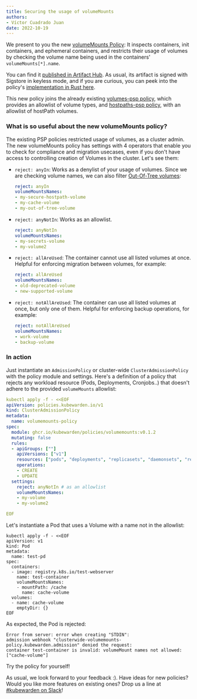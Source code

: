 ```yaml
---
title: Securing the usage of volumeMounts
authors:
- Víctor Cuadrado Juan
date: 2022-10-19
---
```


We present to you the new
[volumeMounts Policy](https://artifacthub.io/packages/kubewarden/volumemounts-policy/volumemounts):
It inspects containers, init containers, and ephemeral containers, and restricts
their usage of volumes by checking the volume name being used in
the containers' `volumeMounts[*].name`.

You can find it [published in Artifact Hub](https://artifacthub.io/packages/kubewarden/volumemounts-policy/volumemounts).
As usual, its artifact is signed with Sigstore in keyless mode, and if you are
curious, you can peek into the policy's
[implementation in Rust here](https://github.com/kubewarden/volumemounts-policy).

This new policy joins the already existing
[volumes-psp policy](https://artifacthub.io/packages/kubewarden/volumes-psp/volumes-psp),
which provides an allowlist of volume types, and
[hostpaths-psp policy](https://artifacthub.io/packages/kubewarden/hostpaths-psp/hostpaths-psp),
with an allowlist of hostPath volumes.


### What is so useful about the new volumeMounts policy?

The existing PSP policies restricted usage of volumes, as a cluster admin. The
new volumeMounts policy has settings with 4 operators that enable you to check
for compliance and migration usecases, even if you don't have access to
controlling creation of Volumes in the cluster. Let's see them: 

- `reject: anyIn`: Works as a denylist of your usage of volumes.
  Since we are checking volume names, we can also filter
  [Out-Of-Tree volumes](https://kubernetes.io/docs/concepts/storage/volumes/#out-of-tree-volume-plugins):
    ```yaml
    reject: anyIn
    volumeMountsNames:
    - my-secure-hostpath-volume
    - my-cache-volume
    - my-out-of-tree-volume
    ```
- `reject: anyNotIn`: Works as an allowlist.
    ```yaml
    reject: anyNotIn
    volumeMountsNames:
    - my-secrets-volume
    - my-volume2
    ```
- `reject: allAreUsed`: The container cannot use all listed volumes at once.
  Helpful for enforcing migration between volumes, for example:
    ```yaml
    reject: allAreUsed
    volumeMountsNames:
    - old-deprecated-volume
    - new-supported-volume
    ```

- `reject: notAllAreUsed`: The container can use all listed volumes at once, but only one of them.
  Helpful for enforcing backup operations, for example:
    ```yaml
    reject: notAllAreUsed
    volumeMountsNames:
    - work-volume
    - backup-volume
    ```


### In action

Just instantiate an `AdmissionPolicy` or cluster-wide `ClusterAdmissionPolicy`
with the policy module and settings. Here's a definition of a policy that
rejects any workload resource (Pods, Deployments, Cronjobs..) that doesn't
adhere to the provided `volumeMounts` allowlist:

```yaml
kubectl apply -f - <<EOF
apiVersion: policies.kubewarden.io/v1
kind: ClusterAdmissionPolicy
metadata:
  name: volumemounts-policy
spec:
  module: ghcr.io/kubewarden/policies/volumemounts:v0.1.2
  mutating: false
  rules:
  - apiGroups: [""]
    apiVersions: ["v1"]
    resources: ["pods", "deployments", "replicasets", "daemonsets", "replicationcontrollers", "jobs", "cronjobs"]
    operations:
    - CREATE
    - UPDATE
  settings:
    reject: anyNotIn # as an allowlist
    volumeMountsNames:
    - my-volume
    - my-volume2

EOF
```

Let's instantiate a Pod that uses a Volume with a name not in the allowlist:

```
kubectl apply -f - <<EOF
apiVersion: v1
kind: Pod
metadata:
  name: test-pd
spec:
  containers:
  - image: registry.k8s.io/test-webserver
    name: test-container
    volumeMountsNames:
    - mountPath: /cache
      name: cache-volume
  volumes:
  - name: cache-volume
    emptyDir: {}
EOF
```

As expected, the Pod is rejected:
```
Error from server: error when creating "STDIN":
admission webhook "clusterwide-volumemounts-policy.kubewarden.admission" denied the request:
container test-container is invalid: volumeMount names not allowed: ["cache-volume"]
```

Try the policy for yourself!

As usual, we look forward to your feedback :). Have ideas for new policies?
Would you like more features on existing ones?
Drop us a line at [#kubewarden on Slack](https://kubernetes.slack.com/archives/C01T3GTC3L7)!
